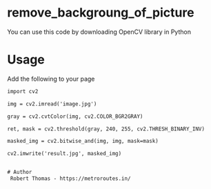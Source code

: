 # remove_backgroung_of_picture

You can use this code by downloading OpenCV library in Python

# Usage

Add the following to your page


```html
import cv2

img = cv2.imread('image.jpg')

gray = cv2.cvtColor(img, cv2.COLOR_BGR2GRAY)

ret, mask = cv2.threshold(gray, 240, 255, cv2.THRESH_BINARY_INV)

masked_img = cv2.bitwise_and(img, img, mask=mask)

cv2.imwrite('result.jpg', masked_img)


# Author
 Robert Thomas - https://metroroutes.in/
